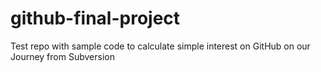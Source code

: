 # github-final-project
 Test repo with sample code to calculate simple interest on GitHub on our Journey from Subversion
